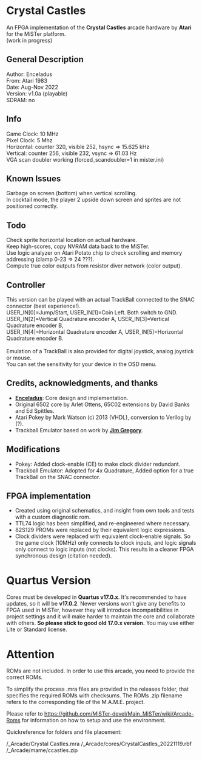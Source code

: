 # Crystal Castles
An FPGA implementation of the __Crystal Castles__ arcade hardware by __Atari__ for the MiSTer platform.
<br>(work in progress)


## General Description
Author: Enceladus<br>
From: Atari 1983<br>
Date: Aug-Nov 2022<br>
Version: v1.0a (playable)<br>
SDRAM: no<br>

## Info
Game Clock: 10 MHz<br>
Pixel Clock: 5 Mhz<br>
Horizontal: counter 320, visible 252, hsync => 15.625 kHz<br>
Vertical: counter 256, visible 232, vsync => 61.03 Hz<br>
VGA scan doubler working (forced_scandoubler=1 in mister.ini)<br>

## Known Issues
Garbage on screen (bottom) when vertical scrolling.<br>
In cocktail mode, the player 2 upside down screen and sprites are not positioned correctly.<br>

## Todo
Check sprite horizontal location on actual hardware. <br>
Keep high-scores, copy NVRAM data back to the MiSTer. <br>
Use logic analyzer on Atari Potato chip to check scrolling and memory addressing (clamp 0-23 => 24 ???). <br>
Compute true color outputs from resistor diver network (color output). <br>

## Controller
This version can be played with an actual TrackBall connected to the SNAC connector (best experience!).<br>
USER_IN[0]=Jump/Start, USER_IN[1]=Coin Left. Both switch to GND.<br>
USER_IN[2]=Vertical Quadrature encoder A, USER_IN[3]=Vertical Quadrature encoder B,<br>
USER_IN[4]=Horizontal Quadrature encoder A, USER_IN[5]=Horizontal Quadrature encoder B.<br>
<br>
Emulation of a TrackBall is also provided for digital joystick, analog joystick or mouse. <br>
You can set the sensitivity for your device in the OSD menu.


## Credits, acknowledgments, and thanks
- [__Enceladus__](https://github.com/0xecead): Core design and implementation.
- Original 6502 core by Arlet Ottens, 65C02 extensions by David Banks and Ed Spittles.
- Atari Pokey by Mark Watson (c) 2013 (VHDL), conversion to Verilog by (?).
- Trackball Emulator based on work by [__Jim Gregory__](https://github.com/JimmyStones).

## Modifications
- Pokey: Added clock-enable (CE) to make clock divider redundant.
- Trackball Emulator: Adopted for 4x Quadrature, Added option for a true TrackBall on the SNAC connector.

## FPGA implementation
- Created using original schematics, and insight from own tools and tests with a custom diagnostic rom.
- TTL74 logic has been simplified, and re-engineered where necessary. 
- 82S129 PROMs were replaced by their equivalent logic expressions.
- Clock dividers were replaced with equivalent clock-enable signals. So the game clock (10MHz) only connects to clock inputs, and logic signals only connect to logic inputs (not clocks). This results in a cleaner FPGA synchronous design (citation needed).



# Quartus Version
Cores must be developed in **Quartus v17.0.x**. It's recommended to have updates, so it will be **v17.0.2**. Newer versions won't give any benefits to FPGA used in MiSTer, however they will introduce incompatibilities in project settings and it will make harder to maintain the core and collaborate with others. **So please stick to good old 17.0.x version.** You may use either Lite or Standard license.

# Attention
ROMs are not included. In order to use this arcade, you need to provide the correct ROMs.

To simplify the process .mra files are provided in the releases folder, that
specifies the required ROMs with checksums. The ROMs .zip filename refers to the
corresponding file of the M.A.M.E. project.

Please refer to https://github.com/MiSTer-devel/Main_MiSTer/wiki/Arcade-Roms for
information on how to setup and use the environment.

Quickreference for folders and file placement:

/_Arcade/Crystal Castles.mra
/_Arcade/cores/CrystalCastles_20221119.rbf
/_Arcade/mame/ccastles.zip
